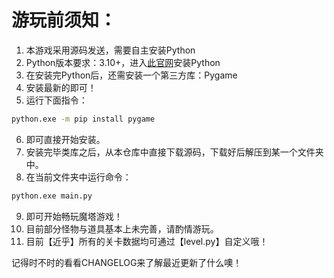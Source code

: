 # 游玩前须知：

1. 本游戏采用源码发送，需要自主安装Python
2. Python版本要求：3.10+，进入[此官网](https://www.python.org/downloads)安装Python
3. 在安装完Python后，还需安装一个第三方库：Pygame
4. 安装最新的即可！
5. 运行下面指令：

```bash
python.exe -m pip install pygame
```

6. 即可直接开始安装。
7. 安装完毕类库之后，从本仓库中直接下载源码，下载好后解压到某一个文件夹中。
8. 在当前文件夹中运行命令：

```bash
python.exe main.py
```

9. 即可开始畅玩魔塔游戏！
10. 目前部分怪物与道具基本上未完善，请酌情游玩。
11. 目前【近乎】所有的关卡数据均可通过【level.py】自定义哦！

记得时不时的看看CHANGELOG来了解最近更新了什么噢！